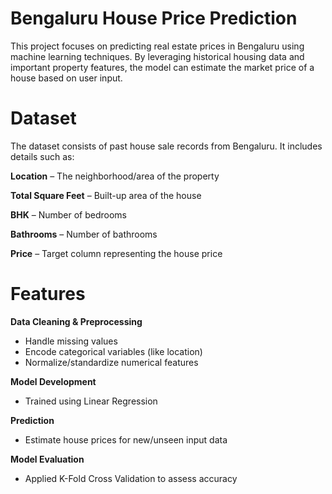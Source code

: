 # Bengaluru House Price Prediction
This project focuses on predicting real estate prices in Bengaluru using machine learning techniques. By leveraging historical housing data and important property features, the model can estimate the market price of a house based on user input.

# Dataset
The dataset consists of past house sale records from Bengaluru.
It includes details such as:

**Location** – The neighborhood/area of the property

**Total Square Feet** – Built-up area of the house

**BHK** – Number of bedrooms

**Bathrooms** – Number of bathrooms

**Price** – Target column representing the house price

# Features

**Data Cleaning & Preprocessing**

- Handle missing values
- Encode categorical variables (like location)
- Normalize/standardize numerical features

**Model Development**

- Trained using Linear Regression

**Prediction**

- Estimate house prices for new/unseen input data

**Model Evaluation**

- Applied K-Fold Cross Validation to assess accuracy
